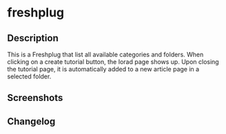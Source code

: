 # freshplug

## Description

This is a Freshplug that list all available categories and folders. When clicking on a create tutorial button, the Iorad page shows up. Upon closing the tutorial page, it is automatically added to a new article page in a selected folder.

## Screenshots



## Changelog

